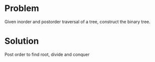 Problem
===
Given inorder and postorder traversal of a tree, construct the binary tree.

Solution
===
Post order to find root, divide and conquer